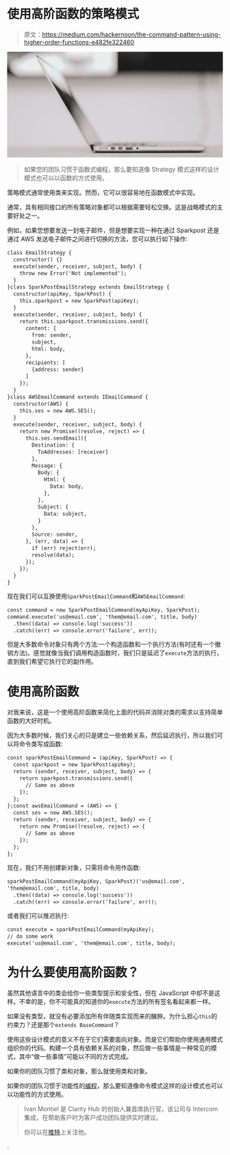 # 使用高阶函数的策略模式

> 原文：<https://medium.com/hackernoon/the-command-pattern-using-higher-order-functions-e482fe322460>

![](img/4c988db7d7d2e48d741caaaba9afd4d6.png)

> 如果您的团队习惯于函数式编程，那么要知道像 Strategy 模式这样的设计模式也可以以函数的方式使用。

策略模式通常使用类来实现。然而，它可以很容易地在函数模式中实现。

通常，具有相同接口的所有策略对象都可以根据需要轻松交换。这是战略模式的主要好处之一。

例如，如果您想要发送一封电子邮件，但是想要实现一种在通过 Sparkpost 还是通过 AWS 发送电子邮件之间进行切换的方法，您可以执行如下操作:

```
class EmailStrategy {
  constructor() {}
  execute(sender, receiver, subject, body) {
    throw new Error('Not implemented');
  }
}class SparkPostEmailStrategy extends EmailStrategy {
  constructor(apiKey, SparkPost) {
    this.sparkpost = new SparkPost(apiKey);
  }
  execute(sender, receiver, subject, body) {
    return this.sparkpost.transmissions.send({
      content: {
        from: sender,
        subject,
        html: body,
      },
      recipients: [
        {address: sender}
      ]
    });
  }
}class AWSEmailCommand extends IEmailCommand {
  constructor(AWS) {
    this.ses = new AWS.SES();
  }
  execute(sender, receiver, subject, body) {
    return new Promise((resolve, reject) => {
      this.ses.sendEmail({
        Destination: {
          ToAddresses: [receiver]
        }, 
        Message: {
          Body: {
            Html: {
              Data: body,
            },
          }, 
          Subject: {
            Data: subject,
          }
        }, 
        Source: sender,
      }, (err, data) => {
        if (err) reject(err);
        resolve(data);
      });
    });
  }
}
```

现在我们可以互换使用`SparkPostEmailCommand`和`AWSEmailCommand`:

```
const command = new SparkPostEmailCommand(myApiKey, SparkPost);
command.execute('us@email.com', 'them@email.com', title, body)
  .then((data) => console.log('success'))
  .catch((err) => console.error('failure', err));
```

但是大多数命令对象只有两个方法:一个构造函数和一个执行方法(有时还有一个撤销方法)。感觉就像当我们调用构造函数时，我们只是延迟了`execute`方法的执行，直到我们希望它执行它的副作用。

# 使用高阶函数

对我来说，这是一个使用高阶函数来简化上面的代码并消除对类的需求以支持简单函数的大好时机。

因为大多数时候，我们关心的只是建立一些依赖关系，然后延迟执行，所以我们可以将命令类写成函数:

```
const sparkPostEmailCommand = (apiKey, SparkPost) => {
  const sparkpost = new SparkPost(apiKey);
  return (sender, receiver, subject, body) => {
    return sparkpost.transmissions.send({
      // Same as above
    });
  };
};const awsEmailCommand = (AWS) => {
  const ses = new AWS.SES();
  return (sender, receiver, subject, body) => {
    return new Promise((resolve, reject) => {
      // Same as above
    });
  };
};
```

现在，我们不用创建新对象，只需将命令用作函数:

```
sparkPostEmailCommand(myApiKey, SparkPost)('us@email.com', 'them@email.com', title, body)
  .then((data) => console.log('success'))
  .catch((err) => console.error('failure', err));
```

或者我们可以推迟执行:

```
const execute = sparkPostEmailCommand(myApiKey);
// do some work
execute('us@email.com', 'them@email.com', title, body);
```

# 为什么要使用高阶函数？

虽然其他语言中的类会给你一些类型提示和安全性，但在 JavaScript 中却不是这样。不幸的是，你不可能真的知道你的`execute`方法的所有签名看起来都一样。

如果没有类型，就没有必要添加所有伴随类实现而来的臃肿。为什么担心`this`的约束力？还是那个`extends BaseCommand`？

使用这些设计模式的意义不在于它们需要面向对象。而是它们帮助你使用通用模式组织你的代码。构建一个具有依赖关系的对象，然后做一些事情是一种常见的模式，其中“做一些事情”可能以不同的方式完成。

如果你的团队习惯了类和对象，那么就使用类和对象。

如果你的团队习惯于功能性的[编程](https://hackernoon.com/tagged/programming)，那么要知道像命令模式这样的设计模式也可以以功能性的方式使用。

> Ivan Montiel 是 Clarity Hub 的创始人兼首席执行官，该公司与 Intercom 集成，在帮助客户时为客户成功团队提供实时建议。
> 
> 你可以在[推特](https://twitter.com/idmontie)上关注他。

.